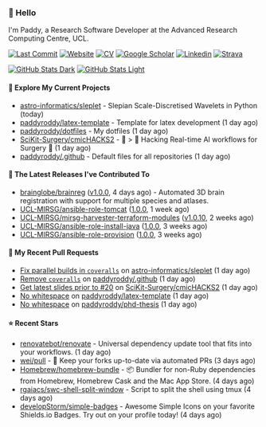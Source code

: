 ### 👋 Hello

I'm Paddy, a Research Software Developer at the Advanced Research Computing
Centre, UCL.

[![Last Commit](https://img.shields.io/github/last-commit/paddyroddy/paddyroddy?label=updated)](https://github.com/paddyroddy)
[![Website](https://img.shields.io/badge/GitHub%20Pages-222?logo=githubpages&logoColor=fff&style=for-the-badge&style=flat)](https://paddyroddy.github.io)
[![CV](https://img.shields.io/badge/CV-PDF-pink.svg)](https://paddyroddy.github.io/cv)
[![Google Scholar](https://img.shields.io/badge/Google%20Scholar-4285F4?logo=googlescholar&logoColor=fff&style=for-the-badge&style=flat)](https://scholar.google.com/citations?user=OFigHUwAAAAJ)
[![Linkedin](https://img.shields.io/badge/LinkedIn-0A66C2?logo=linkedin&logoColor=fff&style=for-the-badge&style=flat)](https://www.linkedin.com/in/patrickjamesroddy)
[![Strava](https://img.shields.io/badge/Strava-FC4C02?style=for-the-badge&logo=strava&logoColor=white&style=flat)](https://www.strava.com/athletes/patrick_roddy)

[![GitHub Stats Dark](https://github-readme-stats-paddyroddy.vercel.app/api?username=paddyroddy&disable_animations=true&hide_border=true&hide_title=true&include_all_commits=true&rank_icon=github&show=prs_merged,reviews&show_icons=true&theme=tokyonight)](https://github.com/paddyroddy/paddyroddy#gh-dark-mode-only)
[![GitHub Stats Light](https://github-readme-stats-paddyroddy.vercel.app/api?username=paddyroddy&disable_animations=true&hide_border=true&hide_title=true&include_all_commits=true&rank_icon=github&show=prs_merged,reviews&show_icons=true&theme=default)](https://github.com/paddyroddy/paddyroddy#gh-light-mode-only)

#### 👷 Explore My Current Projects

- [astro-informatics/sleplet](https://github.com/astro-informatics/sleplet) - Slepian Scale-Discretised Wavelets in Python
  (today)
- [paddyroddy/latex-template](https://github.com/paddyroddy/latex-template) - Template for latex development
  (1 day ago)
- [paddyroddy/dotfiles](https://github.com/paddyroddy/dotfiles) - My dotfiles
  (1 day ago)
- [SciKit-Surgery/cmicHACKS2](https://github.com/SciKit-Surgery/cmicHACKS2) - :school_satchel: &gt; 🔩 Hacking Real-time AI workflows for Surgery 🔧
  (1 day ago)
- [paddyroddy/.github](https://github.com/paddyroddy/.github) - Default files for all repositories
  (1 day ago)

#### 🔭 The Latest Releases I've Contributed To

- [brainglobe/brainreg](https://github.com/brainglobe/brainreg) ([v1.0.0](https://github.com/brainglobe/brainreg/releases/tag/v1.0.0),
  4 days ago) - Automated 3D brain registration with support for multiple species and atlases.
- [UCL-MIRSG/ansible-role-tomcat](https://github.com/UCL-MIRSG/ansible-role-tomcat) ([1.0.0](https://github.com/UCL-MIRSG/ansible-role-tomcat/releases/tag/1.0.0),
  1 week ago)
- [UCL-MIRSG/mirsg-harvester-terraform-modules](https://github.com/UCL-MIRSG/mirsg-harvester-terraform-modules) ([v1.0.10](https://github.com/UCL-MIRSG/mirsg-harvester-terraform-modules/releases/tag/v1.0.10),
  2 weeks ago)
- [UCL-MIRSG/ansible-role-install-java](https://github.com/UCL-MIRSG/ansible-role-install-java) ([1.0.0](https://github.com/UCL-MIRSG/ansible-role-install-java/releases/tag/1.0.0),
  3 weeks ago)
- [UCL-MIRSG/ansible-role-provision](https://github.com/UCL-MIRSG/ansible-role-provision) ([1.0.0](https://github.com/UCL-MIRSG/ansible-role-provision/releases/tag/1.0.0),
  3 weeks ago)

#### 🔨 My Recent Pull Requests

- [Fix parallel builds in `coveralls`](https://github.com/astro-informatics/sleplet/pull/294) on [astro-informatics/sleplet](https://github.com/astro-informatics/sleplet)
  (1 day ago)
- [Remove `coveralls`](https://github.com/paddyroddy/.github/pull/109) on [paddyroddy/.github](https://github.com/paddyroddy/.github)
  (1 day ago)
- [Get latest slides prior to #20](https://github.com/SciKit-Surgery/cmicHACKS2/pull/24) on [SciKit-Surgery/cmicHACKS2](https://github.com/SciKit-Surgery/cmicHACKS2)
  (1 day ago)
- [No whitespace](https://github.com/paddyroddy/latex-template/pull/29) on [paddyroddy/latex-template](https://github.com/paddyroddy/latex-template)
  (1 day ago)
- [No whitespace](https://github.com/paddyroddy/phd-thesis/pull/21) on [paddyroddy/phd-thesis](https://github.com/paddyroddy/phd-thesis)
  (1 day ago)

#### ⭐ Recent Stars

- [renovatebot/renovate](https://github.com/renovatebot/renovate) - Universal dependency update tool that fits into your workflows.
  (1 day ago)
- [wei/pull](https://github.com/wei/pull) - 🤖 Keep your forks up-to-date via automated PRs
  (3 days ago)
- [Homebrew/homebrew-bundle](https://github.com/Homebrew/homebrew-bundle) - 📦 Bundler for non-Ruby dependencies from Homebrew, Homebrew Cask and the Mac App Store.
  (4 days ago)
- [rgaiacs/swc-shell-split-window](https://github.com/rgaiacs/swc-shell-split-window) - Script to split the shell using tmux
  (4 days ago)
- [developStorm/simple-badges](https://github.com/developStorm/simple-badges) - Awesome Simple Icons on your favorite Shields.io Badges. Try out on your profile today!
  (4 days ago)
